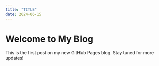 ```yaml
---
title: "TITLE"
date: 2024-06-15
---
```


# Welcome to My Blog

This is the first post on my new GitHub Pages blog. Stay tuned for more updates!
